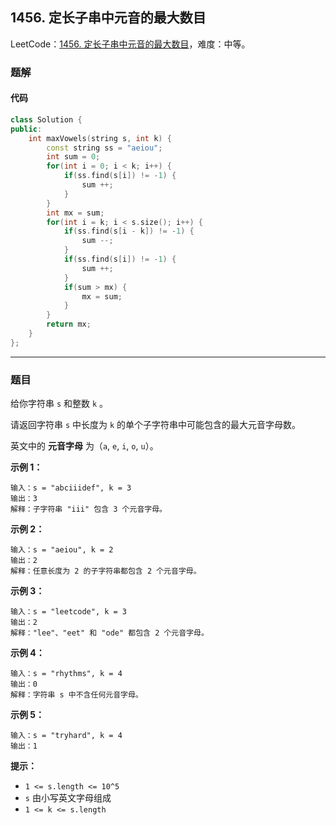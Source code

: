 ## 1456. 定长子串中元音的最大数目

LeetCode：[1456. 定长子串中元音的最大数目](https://leetcode.cn/problems/maximum-number-of-vowels-in-a-substring-of-given-length/)，难度：中等。

### 题解

#### 代码

```c++
class Solution {
public:
    int maxVowels(string s, int k) {
        const string ss = "aeiou";
        int sum = 0;
        for(int i = 0; i < k; i++) {
            if(ss.find(s[i]) != -1) {
                sum ++;
            }
        }
        int mx = sum;
        for(int i = k; i < s.size(); i++) {
            if(ss.find(s[i - k]) != -1) {
                sum --;
            }
            if(ss.find(s[i]) != -1) {
                sum ++;
            }
            if(sum > mx) {
                mx = sum;
            }
        }
        return mx;
    }
};
```



---



### 题目

给你字符串 `s` 和整数 `k` 。

请返回字符串 `s` 中长度为 `k` 的单个子字符串中可能包含的最大元音字母数。

英文中的 **元音字母** 为（`a`, `e`, `i`, `o`, `u`）。

 

**示例 1：**

```
输入：s = "abciiidef", k = 3
输出：3
解释：子字符串 "iii" 包含 3 个元音字母。
```

**示例 2：**

```
输入：s = "aeiou", k = 2
输出：2
解释：任意长度为 2 的子字符串都包含 2 个元音字母。
```

**示例 3：**

```
输入：s = "leetcode", k = 3
输出：2
解释："lee"、"eet" 和 "ode" 都包含 2 个元音字母。
```

**示例 4：**

```
输入：s = "rhythms", k = 4
输出：0
解释：字符串 s 中不含任何元音字母。
```

**示例 5：**

```
输入：s = "tryhard", k = 4
输出：1
```

 

**提示：**

- `1 <= s.length <= 10^5`
- `s` 由小写英文字母组成
- `1 <= k <= s.length`


